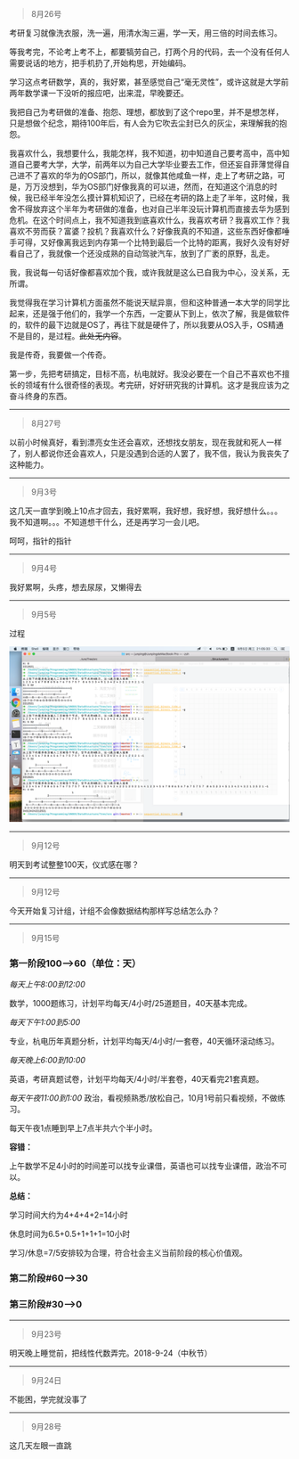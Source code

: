 > 8月26号

考研复习就像洗衣服，洗一遍，用清水淘三遍，学一天，用三倍的时间去练习。

等我考完，不论考上考不上，都要犒劳自己，打两个月的代码，去一个没有任何人需要说话的地方，把手机扔了,开始构思，开始编码。

学习这点考研数学，真的，我好累，甚至感觉自己“毫无灵性”，或许这就是大学前两年数学课一下没听的报应吧，出来混，早晚要还。

我把自己为考研做的准备、抱怨、理想，都放到了这个repo里，并不是想怎样，只是想做个纪念，期待100年后，有人会为它吹去尘封已久的灰尘，来理解我的抱怨。

我喜欢什么，我想要什么，我能怎样，我不知道，初中知道自己要考高中，高中知道自己要考大学，大学，前两年以为自己大学毕业要去工作，但还妄自菲薄觉得自己进不了喜欢的华为的OS部门，所以，就像其他咸鱼一样，走上了考研之路，可是，万万没想到，华为OS部门好像我真的可以进，然而，在知道这个消息的时候，我已经半年没怎么摸计算机知识了，已经在考研的路上走了半年，这时候，我舍不得放弃这个半年为考研做的准备，也对自己半年没玩计算机而直接去华为感到危机。在这个时间点上，我不知道我到底喜欢什么，我喜欢考研？我喜欢工作？我喜欢不劳而获？富婆？投机？我喜欢什么？好像我真的不知道，这些东西好像都唾手可得，又好像离我远到内存第一个比特到最后一个比特的距离，我好久没有好好看自己了，我就像一个还没成熟的自动驾驶汽车，放到了广袤的原野，乱走。

我，我说每一句话好像都喜欢加个我，或许我就是这么已自我为中心，没关系，无所谓。

我觉得我在学习计算机方面虽然不能说天赋异禀，但和这种普通一本大学的同学比起来，还是强于他们的，我学一个东西，一定要从下到上，依次了解，我是做软件的，软件的最下边就是OS了，再往下就是硬件了，所以我要从OS入手，OS精通不是目的，是过程。~~此处无内容~~。

我是传奇，我要做一个传奇。

第一步，先把考研搞定，目标不高，杭电就好。我没必要在一个自己不喜欢也不擅长的领域有什么很奇怪的表现。考完研，好好研究我的计算机。这才是我应该为之奋斗终身的东西。



----------

> 8月27号

以前小时候真好，看到漂亮女生还会喜欢，还想找女朋友，现在我就和死人一样了，别人都说你还会喜欢人，只是没遇到合适的人罢了，我不信，我认为我丧失了这种能力。



-------

> 9月3号

这几天一直学到晚上10点才回去，我好累啊，我好想，我好想，我好想什么。。。我不知道啊。。。不知道想干什么，还是再学习一会儿吧。

呵呵，指针的指针



---------

> 9月4号

我好累啊，头疼，想去尿尿，又懒得去



---------

> 9月5号

过程

![image-20180905210609214](./assets/image-20180905210609214.png)



--------


> 9月12号

明天到考试整整100天，仪式感在哪？



--------

> 9月12号

今天开始复习计组，计组不会像数据结构那样写总结怎么办？



--------

> 9月15号

### 第一阶段100-->60（单位：天）



*每天上午8:00到12:00*

数学，1000题练习，计划平均每天/4小时/25道题目，40天基本完成。



*每天下午1:00到5:00*

专业，杭电历年真题分析，计划平均每天/4小时/一套卷，40天循环滚动练习。



*每天晚上6:00到10:00*

英语，考研真题试卷，计划平均每天/4小时/半套卷，40天看完21套真题。



*每天午夜11:00到1:00*
政治，看视频熟悉/放松自己，10月1号前只看视频，不做练习。



每天午夜1点睡到早上7点半共六个半小时。



**容错：** 

上午数学不足4小时的时间差可以找专业课借，英语也可以找专业课借，政治不可以。

**总结：** 

学习时间大约为4+4+4+2=14小时

休息时间为6.5+0.5+1+1+1=10小时

学习/休息=7/5安排较为合理，符合社会主义当前阶段的核心价值观。



### 第二阶段#60-->30



### 第三阶段#30-->0

----------

> 9月23号

明天晚上睡觉前，把线性代数弄完。2018-9-24（中秋节）


-------

> 9月24日

不能困，学完就没事了

--------

> 9月28号

这几天左眼一直跳
